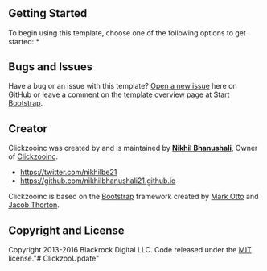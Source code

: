 #
## Getting Started

To begin using this template, choose one of the following options to get started:
*
## Bugs and Issues

Have a bug or an issue with this template? [Open a new issue](https://github.com/BlackrockDigital/startbootstrap-scrolling-nav/issues) here on GitHub or leave a comment on the [template overview page at Start Bootstrap](http://startbootstrap.com/template-overviews/scrolling-nav/).

## Creator

Clickzooinc was created by and is maintained by **[Nikhil Bhanushali](http://nikhilbhanushali21.github.io/)**, Owner of [Clickzooinc](http://nikhilbhanushali21.github.io/clickzooinc/).

* https://twitter.com/nikhilbe21
* https://github.com/nikhilbhanushali21.github.io

Clickzooinc is based on the [Bootstrap](http://getbootstrap.com/) framework created by [Mark Otto](https://twitter.com/mdo) and [Jacob Thorton](https://twitter.com/fat).

## Copyright and License

Copyright 2013-2016 Blackrock Digital LLC. Code released under the [MIT](https://github.com/BlackrockDigital/startbootstrap-scrolling-nav/blob/gh-pages/LICENSE) license."# ClickzooUpdate" 
